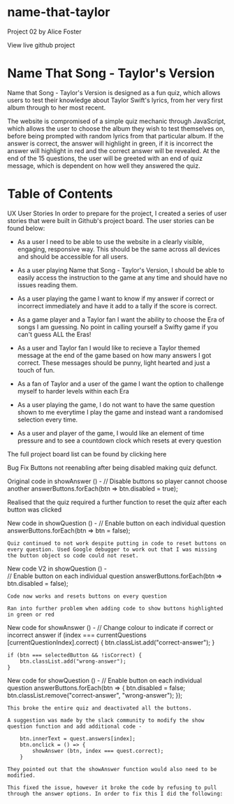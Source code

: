 # name-that-taylor

Project 02 by Alice Foster

View live github project

# Name That Song - Taylor's Version

Name that Song - Taylor's Version is designed as a fun quiz, which allows users to test their knowledge about Taylor Swift's lyrics, from her very first album through to her most recent. 

The website is compromised of a simple quiz mechanic through JavaScript, which allows the user to choose the album they wish to test themselves on, before being prompted with random lyrics from that particular album. If the answer is correct, the answer will highlight in green, if it is incorrect the answer will highlight in red and the correct answer will be revealed. At the end of the 15 questions, the user will be greeted with an end of quiz message, which is dependent on how well they answered the quiz.

# Table of Contents
UX
User Stories
In order to prepare for the project, I created a series of user stories that were built in Github's project board. The user stories can be found below:

* As a user I need to be able to use the website in a clearly visible, engaging, responsive way. This should be the same across all devices and should be accessible for all users.

* As a user playing Name that Song - Taylor's Version, I should be able to easily access the instruction to the game at any time and should have no issues reading them.

* As a user playing the game I want to know if my answer if correct or incorrect immediately and have it add to a tally if the score is correct.

* As a game player and a Taylor fan I want the ability to choose the Era of songs I am guessing. No point in calling yourself a Swifty game if you can't guess ALL the Eras!

* As a user and Taylor fan I would like to recieve a Taylor themed message at the end of the game based on how many answers I got correct. These messages should be punny, light hearted and just a touch of fun.

* As a fan of Taylor and a user of the game I want the option to challenge myself to harder levels within each Era

* As a user playing the game, I do not want to have the same question shown to me everytime I play the game and instead want a randomised selection every time.

* As a user and player of the game, I would like an element of time pressure and to see a countdown clock which resets at every question

The full project board list can be found by clicking here




Bug Fix
Buttons not reenabling after being disabled making quiz defunct.

Original code in showAnswer () - 
    // Disable buttons so player cannot choose another
    answerButtons.forEach(btn => btn.disabled = true);

Realised that the quiz required a further function to reset the quiz after each button was clicked 

New code in showQuestion () - 
// Enable button on each individual question
    answerButtons.forEach(btn => btn = false);

    Quiz continued to not work despite putting in code to reset buttons on every question. Used Google debugger to work out that I was missing the button object so code could not reset. 

New code V2 in showQuestion () -   
// Enable button on each individual question
    answerButtons.forEach(btn => btn.disabled = false);

    Code now works and resets buttons on every question

    Ran into further problem when adding code to show buttons highlighted in green or red

New code for showAnswer () - 
    // Change colour to indicate if correct or incorrect answer
    if (index === currentQuestions [currentQuestionIndex].correct) {
        btn.classList.add("correct-answer");
    }    

    if (btn === selectedButton && !isCorrect) {
        btn.classList.add("wrong-answer");
    }

New code for showQuestion () -
 // Enable button on each individual question
    answerButtons.forEach(btn => {
        btn.disabled = false;
        btn.classList.remove("correct-answer", "wrong-answer");
    });

    This broke the entire quiz and deactivated all the buttons.

    A suggestion was made by the slack community to modify the show question function and add additional code - 

        btn.innerText = quest.answers[index];
        btn.onclick = () => {
            showAnswer (btn, index === quest.correct);
        }

    They pointed out that the showAnswer function would also need to be modified.

    This fixed the issue, however it broke the code by refusing to pull through the answer options. In order to fix this I did the following: